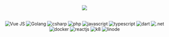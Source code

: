   <div align="center">
    <img class="img" src="https://github-readme-stats.vercel.app/api/top-langs/?username=areshosu&theme=radical&layout=tokyonight"/>
  </div>
      <br><br>
<div display="flex" align="center">
  <img src="https://img.shields.io/badge/Vue.js-35495E?style=for-the-badge&logo=vue.js&logoColor=4FC08D" alt="Vue JS"/>
  <img src="https://img.shields.io/badge/Go-00ADD8?style=for-the-badge&logo=go&logoColor=white" alt="Golang"/>
  <img src="https://img.shields.io/badge/C%23-239120?style=for-the-badge&logo=c-sharp&logoColor=white" alt="csharp"/>
  <img src="https://img.shields.io/badge/PHP-777BB4?style=for-the-badge&logo=php&logoColor=white" alt="php"/>
  <img src="https://img.shields.io/badge/JavaScript-323330?style=for-the-badge&logo=javascript&logoColor=F7DF1E" alt="javascript"/>
  <img src="https://img.shields.io/badge/TypeScript-007ACC?style=for-the-badge&logo=typescript&logoColor=white" alt="typescript"/>
  <img src="https://img.shields.io/badge/Dart-0175C2?style=for-the-badge&logo=dart&logoColor=white" alt="dart"/>
  <img src="https://img.shields.io/badge/.NET-512BD4?style=for-the-badge&logo=dotnet&logoColor=white" alt=".net"/>
  <img src="https://img.shields.io/badge/Docker-2CA5E0?style=for-the-badge&logo=docker&logoColor=white" alt="docker"/>
  <img src="https://img.shields.io/badge/React-20232A?style=for-the-badge&logo=react&logoColor=61DAFB" alt="reactjs"/>
  <img src="https://img.shields.io/badge/kubernetes-326ce5.svg?&style=for-the-badge&logo=kubernetes&logoColor=white" alt="k8"/>
  <img src="https://img.shields.io/badge/Linode-00A95C?style=for-the-badge&logo=Linode&logoColor=white" alt="linode"/>
</div>
